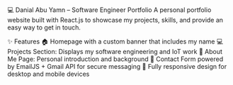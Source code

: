 💻 Danial Abu Yamn – Software Engineer Portfolio
A personal portfolio website built with React.js to showcase my projects, skills, and provide an easy way to get in touch.

✨ Features
🏠 Homepage with a custom banner that includes my name
💻 Projects Section: Displays my software engineering and IoT work
🙋 About Me Page: Personal introduction and background
📩 Contact Form powered by EmailJS + Gmail API for secure messaging
📱 Fully responsive design for desktop and mobile devices
